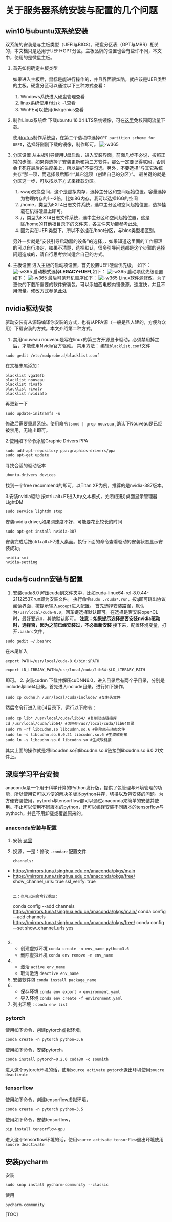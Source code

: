 # 关于服务器系统安装与配置的几个问题
## win10与ubuntu双系统安装
双系统的安装是与主板类型（UEFI与BIOS），硬盘分区表（GPT与MBR）相关的，本文档只是适用于UEFI+GPT分区。主板品牌的设置也会有些许不同，本文中，使用的是微星主板。

1. 首先如何确定主板类型

    如果进入主板后，鼠标是能进行操作的，并且界面很炫酷，就应该是UEFI类型的主板。硬盘分区可以通过以下三种方式查看：
    1. Windows系统进入硬盘管理查看
    2. linux系统使用`fdisk -l`查看
    3. WinPE可以使用diskgenius查看
2. 制作Linux系统盘
    下载ubuntu 16.04 LTS系统镜像，可在[这里](https://linux.xidian.edu.cn/mirrors/iso/ubuntu/16.04/)免校园网流量下载。
    
    使用[rufus](https://rufus.akeo.ie/?locale=zh_CN)制作系统盘，在第二个选项中选择`GPT partition scheme for UEFI`，选择好刚刚下载的镜像，制作即可。
    ![-w365](http://ow5vsszoc.bkt.clouddn.com/15122762910865.png)
3. 分区设置
从主板引导使用U盘启动，进入安装界面，前面几步不必说，按照正常的步骤，如果你选择了安装更新和第三方软件，那么一定要记得联网，否则会卡死在最后的进度条上，所以最好不要勾选。另外，不要选择“与其它系统共存”那一项，而选择最后那个“其它选项（创建自己的分区）”。
最关键的就是分区这一步，可以按以下方式来挂载分区。
    1. swap交换空间，这个是虚拟内存，选择主分区和空间起始位置。容量选择为物理内存的1～2倍，比如8G内存，我可以选择16G的空间
    2. /home，类型为EXT4日志文件系统，选中主分区和空间起始位置，选择挂载在机械硬盘上即可。
    3. /，类型为EXT4日志文件系统，选中主分区和空间起始位置，这是除/home的其他根目录下的文件夹，各文件夹功能参考[此处](http://blog.sina.com.cn/s/blog_5f0a505101017ruf.html),
    4. 因为实在UEFI类型下，所以不必挂在/boot分区，与bios类型相区别。
    
    另外一步就是“安装引导启动器的设备”的选择，，如果知道这里面的工作原理的可以自行决定，如果不清楚，选择默认，很多引导问题都是这个步骤的选择问题造成的，请自行思考尝试适合自己的方式。
4. 主板设置
进入主板的启动项设置，首先设置UEFI硬盘优先级，
如下：
![-w365](http://ow5vsszoc.bkt.clouddn.com/github/labdoc/systemIMG_20171204_114027.jpg)
启动模式选择**LEGACY+UEFI**,如下：
![-w365](http://ow5vsszoc.bkt.clouddn.com/github/labdoc/systemIMG_20171204_113959.jpg)
启动项优先级设置如下：
![-w365](http://ow5vsszoc.bkt.clouddn.com/github/labdoc/systemIMG_20171204_114200.jpg)
最后可见开机顺序如下：
![-w365](http://ow5vsszoc.bkt.clouddn.com/github/labdoc/systemIMG_20171204_113828.jpg)
Linux软件源修改，为了更快的下载所需要的软件安装包，可以添加西电校内镜像源，速度快，并且不用流量。修改方式参见[此处](https://linux.xidian.edu.cn/wiki/mirror-help/ubuntu)

## nvidia驱动安装
驱动安装有从源码编译你安装的方式，也有从PPA源（一般是私人建的，方便群众用）下载安装的方式。本文介绍第二种方式。
1. 禁用nouveau
    nouveau是写在linux的第三方开源显卡驱动，必须禁用掉之后，才能使用Nvidia官方驱动。
    禁用方法：
    编辑`blacklist.conf`文件


```
sudo gedit /etc/modprobe.d/blacklist.conf
```
在文档末尾添加：

```
blacklist vga16fb 
blacklist nouveau 
blacklist rivafb 
blacklist rivatv 
blacklist nvidiafb
```
再更新一下

```
sudo update-initramfs -u
```
修改后需要重启系统。使用命令`lsmod | grep nouveau` ,确认下Nouveau是已经被禁用，无输出即可。

2.使用如下命令添加Graphic Drivers PPA

```
sudo add-apt-repository ppa:graphics-drivers/ppa
sudo apt-get update
```

寻找合适的驱动版本

```
ubuntu-drivers devices
```
找到一个free recommend的即可，以Titan XP为例，推荐的是nvidia-387版本。

3.安装nvidia驱动
按ctrl+alt+F1进入tty文本模式，关闭(图形)桌面显示管理器LightDM

```
sudo service lightdm stop
```
安装nvidia driver,如果网速度不好，可能要花比较长的时间 

```
sudo apt-get install nvidia-387
```
安装完成后按ctrl+alt+F7进入桌面。执行下面的命令查看驱动的安装状态显示安装成功。

```
nvidia-smi
nvidia-setting
```
## cuda与cudnn安装与配置
1. 安装cuda8.0
解压cuda到文件夹中，比如cuda-linux64-rel-8.0.44-21122537.run即为安装文件。
执行命令`sudo ./cuda*.run`，按`q`即可跳出协议阅读界面，按提示输入`accept`进入配置。
首先选择安装路径，默认为`/usr/local/cuda-8.0`，回车键选择默认即可。在选择是否安装openCL时，最好要选n，其他默认即可。 **注意：如果提示选择是否安装nvidia驱动时，选择否，因为之前已经安装过，不必重新安装** 
接下来，配置环境变量，打开`.bashrc`文件，

```
sudo gedit ~/.bashrc
```

在末尾加入

```
export PATH=/usr/local/cuda-8.0/bin:$PATH

export LD_LIBRARY_PATH=/usr/local/cuda/lib64:$LD_LIBRARY_PATH
```
即可。
2. 安装cudnn
下载并解压cuDNN6.0，进入目录后有两个子目录，分别是include与lib64目录。首先进入include目录，进行如下操作，

```
sudo cp cudnn.h /usr/local/cuda/include/ #复制头文件
```
然后命令行进入lib64目录下，运行以下命令：

```
sudo cp lib* /usr/local/cuda/lib64/ #复制动态链接库
cd /usr/local/cuda/lib64/ #切换到/usr/local/cuda/lib64目录
sudo rm -rf libcudnn.so libcudnn.so.6 #删除原有动态文件
sudo ln -s libcudnn.so.6.0.21 libcudnn.so.6 #生成软衔接
sudo ln -s libcudnn.so.6 libcudnn.so #生成软链接
```
其实上面的操作就是将libcudnn.so和libcudnn.so.6链接到libcudnn.so.6.0.21文件上。
## 深度学习平台安装
anaconda是一个用于科学计算的Python发行版，提供了包管理与环境管理的功能，所以使用它可以方便的解决多版本python并存，切换以及包安装的问题。为方便安装使用，pytorch与tensorflow都可以通过anaconda来简单的安装并使用。不止可以使用不同版本的python，还可以编译安装不同版本的tensorflow与pythoch，并且不用卸载或覆盖原来的。
### anaconda安装与配置
1. 安装 [这里](https://mirrors.tuna.tsinghua.edu.cn/anaconda/archive/)
2. 换源，一是：修改 `.condarc`配置文件
    
    ```
    channels:
  - https://mirrors.tuna.tsinghua.edu.cn/anaconda/pkgs/main
  - https://mirrors.tuna.tsinghua.edu.cn/anaconda/pkgs/free/
    show_channel_urls: true
    ssl_verify: true
    ```
    
    二：也可以用命令行添加：
    
    ```
    conda config --add channels https://mirrors.tuna.tsinghua.edu.cn/anaconda/pkgs/main/
conda config --add channels https://mirrors.tuna.tsinghua.edu.cn/anaconda/pkgs/free/
conda config --set show_channel_urls yes
    ```

3. * 创建虚拟环境 `conda create -n env_name python=3.6`
    * 删除虚拟环境 `conda env remove -n env_name`  
4. * 激活 `active env_name `
   * 取消激活 `deactive env_name`
5. 安装软件包 `conda install package_name`
6. * 保存环境 `conda env export > environment.yaml`
   * 导入环境 `conda env create -f environment.yaml`
7. 列出环境：`conda env list`

### pytorch
使用如下命令，创建pytorch虚拟环境，

```
conda create -n pytorch python=3.6
```

使用如下命令，安装pytorch，

```
conda install pytorch=0.2.0 cuda80 -c soumith
```
进入这个pytorch环境的话，使用`source activate pytorch`退出环境使用`soucre deactivate`

### tensorflow
使用如下命令，创建tensorflow虚拟环境，

```
conda create -n pytorch python=3.5
```

使用如下命令，安装tensorflow，

```
pip install tensorflow-gpu
```
进入这个tensorflow环境的话，使用`source activate tensorflow`退出环境使用`soucre deactivate`

## 安装pycharm
安装

```
sudo snap install pycharm-community --classic
```
使用

```
pycharm-community
```

[TOC]


